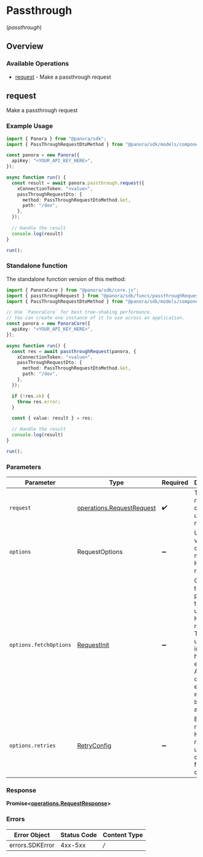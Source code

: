 # Passthrough
(*passthrough*)

## Overview

### Available Operations

* [request](#request) - Make a passthrough request

## request

Make a passthrough request

### Example Usage

```typescript
import { Panora } from "@panora/sdk";
import { PassThroughRequestDtoMethod } from "@panora/sdk/models/components";

const panora = new Panora({
  apiKey: "<YOUR_API_KEY_HERE>",
});

async function run() {
  const result = await panora.passthrough.request({
    xConnectionToken: "<value>",
    passThroughRequestDto: {
      method: PassThroughRequestDtoMethod.Get,
      path: "/dev",
    },
  });
  
  // Handle the result
  console.log(result)
}

run();
```

### Standalone function

The standalone function version of this method:

```typescript
import { PanoraCore } from "@panora/sdk/core.js";
import { passthroughRequest } from "@panora/sdk/funcs/passthroughRequest.js";
import { PassThroughRequestDtoMethod } from "@panora/sdk/models/components";

// Use `PanoraCore` for best tree-shaking performance.
// You can create one instance of it to use across an application.
const panora = new PanoraCore({
  apiKey: "<YOUR_API_KEY_HERE>",
});

async function run() {
  const res = await passthroughRequest(panora, {
    xConnectionToken: "<value>",
    passThroughRequestDto: {
      method: PassThroughRequestDtoMethod.Get,
      path: "/dev",
    },
  });

  if (!res.ok) {
    throw res.error;
  }

  const { value: result } = res;

  // Handle the result
  console.log(result)
}

run();
```

### Parameters

| Parameter                                                                                                                                                                      | Type                                                                                                                                                                           | Required                                                                                                                                                                       | Description                                                                                                                                                                    |
| ------------------------------------------------------------------------------------------------------------------------------------------------------------------------------ | ------------------------------------------------------------------------------------------------------------------------------------------------------------------------------ | ------------------------------------------------------------------------------------------------------------------------------------------------------------------------------ | ------------------------------------------------------------------------------------------------------------------------------------------------------------------------------ |
| `request`                                                                                                                                                                      | [operations.RequestRequest](../../models/operations/requestrequest.md)                                                                                                         | :heavy_check_mark:                                                                                                                                                             | The request object to use for the request.                                                                                                                                     |
| `options`                                                                                                                                                                      | RequestOptions                                                                                                                                                                 | :heavy_minus_sign:                                                                                                                                                             | Used to set various options for making HTTP requests.                                                                                                                          |
| `options.fetchOptions`                                                                                                                                                         | [RequestInit](https://developer.mozilla.org/en-US/docs/Web/API/Request/Request#options)                                                                                        | :heavy_minus_sign:                                                                                                                                                             | Options that are passed to the underlying HTTP request. This can be used to inject extra headers for examples. All `Request` options, except `method` and `body`, are allowed. |
| `options.retries`                                                                                                                                                              | [RetryConfig](../../lib/utils/retryconfig.md)                                                                                                                                  | :heavy_minus_sign:                                                                                                                                                             | Enables retrying HTTP requests under certain failure conditions.                                                                                                               |

### Response

**Promise\<[operations.RequestResponse](../../models/operations/requestresponse.md)\>**

### Errors

| Error Object    | Status Code     | Content Type    |
| --------------- | --------------- | --------------- |
| errors.SDKError | 4xx-5xx         | */*             |
